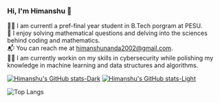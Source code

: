 ### Hi, I'm Himanshu 👋
🧑‍💻 I am currentl a pref-final year student in B.Tech porgram at PESU.<br/>
📑 I enjoy solving mathematical questions and delving into the sciences behind coding and mathematics.<br/>
📬 You can reach me at himanshunanda2002@gmail.com.<br/>
🧑‍💻 I am currently workin on my skills in cybersecurity while polishing my knowledge in machine learning and data structures and algorithms.<br/>

[![Himanshu's GitHub stats-Dark](https://github-readme-stats.vercel.app/api?username=himanshunanda22&show_icons=true&theme=dark#gh-dark-mode-only)](https://github.com/himanshunanda22/github-readme-stats#gh-dark-mode-only)
[![Himanshu's GitHub stats-Light](https://github-readme-stats.vercel.app/api?username=himanshunanda22&show_icons=true&theme=default#gh-light-mode-only)](https://github.com/himanshunanda22/github-readme-stats#gh-light-mode-only)

![Top Langs](https://github-readme-stats.vercel.app/api/top-langs/?username=himanshunanda22&layout=compact)
<!--
**himanshunanda22/himanshunanda22** is a ✨ _special_ ✨ repository because its `README.md` (this file) appears on your GitHub profile.

Here are some ideas to get you started:

- 🔭 I’m currently working on ...
- 🌱 I’m currently learning ...
- 👯 I’m looking to collaborate on ...
- 🤔 I’m looking for help with ...
- 💬 Ask me about ...
- 📫 How to reach me: ...
- 😄 Pronouns: ...
- ⚡ Fun fact: ...
-->
